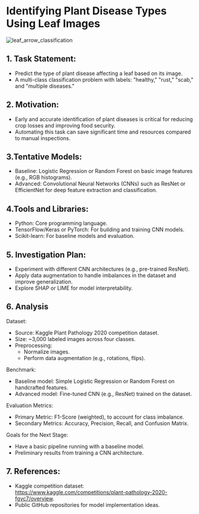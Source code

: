 # Identifying Plant Disease Types Using Leaf Images
![leaf_arrow_classification](https://github.com/user-attachments/assets/006eb298-6ea4-478c-a4f1-e486721d5ec4)

## 1. Task Statement:
- Predict the type of plant disease affecting a leaf based on its image.
- A multi-class classification problem with labels: "healthy," "rust," "scab," and "multiple diseases."

## 2. Motivation:
- Early and accurate identification of plant diseases is critical for reducing crop losses and improving food security.
-  Automating this task can save significant time and resources compared to manual inspections.

## 3.Tentative Models:
   - Baseline: Logistic Regression or Random Forest on basic image features (e.g., RGB histograms).
   - Advanced: Convolutional Neural Networks (CNNs) such as ResNet or EfficientNet for deep feature extraction and classification.

 ## 4.Tools and Libraries:
   - Python: Core programming language.
   - TensorFlow/Keras or PyTorch: For building and training CNN models.
   - Scikit-learn: For baseline models and evaluation.
     
## 5. Investigation Plan:
   - Experiment with different CNN architectures (e.g., pre-trained ResNet).
   - Apply data augmentation to handle imbalances in the dataset and improve generalization.
   - Explore SHAP or LIME for model interpretability.
     
## 6. Analysis
Dataset:
   - Source: Kaggle Plant Pathology 2020 competition dataset.
   - Size: ~3,000 labeled images across four classes.
   - Preprocessing:
     - Normalize images.
     - Perform data augmentation (e.g., rotations, flips).

Benchmark:
   - Baseline model: Simple Logistic Regression or Random Forest on handcrafted features.
   - Advanced model: Fine-tuned CNN (e.g., ResNet) trained on the dataset.

Evaluation Metrics:
   - Primary Metric: F1-Score (weighted), to account for class imbalance.
   - Secondary Metrics: Accuracy, Precision, Recall, and Confusion Matrix.

Goals for the Next Stage:
   - Have a basic pipeline running with a baseline model.
   - Preliminary results from training a CNN architecture.

 ## 7. References:
   - Kaggle competition dataset: https://www.kaggle.com/competitions/plant-pathology-2020-fgvc7/overview.
   - Public GitHub repositories for model implementation ideas.



